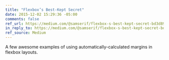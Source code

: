 ```yaml
---
title: "Flexbox’s Best-Kept Secret"
date: 2015-12-02 15:29:36 -05:00
comments: false
ref_url: https://medium.com/@samserif/flexbox-s-best-kept-secret-bd3d892826b6
in_reply_to: https://medium.com/@samserif/flexbox-s-best-kept-secret-bd3d892826b6
ref_source: Medium
---
```


A few awesome examples of using automatically-calculated margins in flexbox layouts.